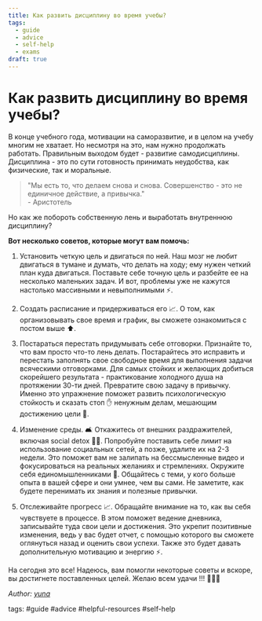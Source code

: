 ```yaml
---
title: Как развить дисциплину во время учебы?
tags:
  - guide
  - advice
  - self-help
  - exams
draft: true
---
```


# Как развить дисциплину во время учебы?

В конце учебного года, мотивации на саморазвитие, и в целом на учебу многим не хватает. Но несмотря на это, нам нужно продолжать работать. Правильным выходом будет - развитие самодисциплины. Дисциплина - это по сути готовность принимать неудобства, как физические, так и моральные.

> "Мы есть то, что делаем снова и снова. Совершенство - это не единичное действие, а привычка."  
> \- Аристотель

Но как же побороть собственную лень и выработать внутреннюю дисциплину?

**Вот несколько советов, которые могут вам помочь:**

1. Установить четкую цель и двигаться по ней. Наш мозг не любит двигаться в тумане и думать, что делать на ходу; ему нужен четкий план куда двигаться. Поставьте себе точную цель и разбейте ее на несколько маленьких задач. И вот, проблемы уже не кажутся настолько массивными и невыполнимыми ⚡️.

2. Создать расписание и придерживаться его 📈. О том, как организовывать свое время и график, вы сможете ознакомиться с постом выше ⬆️.

3. Постараться перестать придумывать себе отговорки. Признайте то, что вам просто что-то лень делать. Постарайтесь это исправить и перестать заполнять свое свободное время для выполнения задачи всяческими отговорками. Для самых стойких и желающих добиться скорейшего результата - практикование холодного душа на протяжении 30-ти дней. Превратите свою задачу в привычку. Именно это упражнение поможет развить психологическую стойкость и сказать стоп ✋ ненужным делам, мешающим достижению цели 🎯.

4. Изменение среды. 🛋️ Откажитесь от внешних раздражителей, включая social detox 📱❌. Попробуйте поставить себе лимит на использование социальных сетей, а позже, удалите их на 2-3 недели. Это поможет вам не залипать на бессмысленные видео и фокусироваться на реальных желаниях и стремлениях. Окружите себя единомышленниками 👥. Общайтесь с теми, у кого больше опыта в вашей сфере и они умнее, чем вы сами. Не заметите, как будете перенимать их знания и полезные привычки.

5. Отслеживайте прогресс 📈. Обращайте внимание на то, как вы себя чувствуете в процессе. В этом поможет ведение дневника, записывайте туда свои цели и достижения. Это укрепит позитивные изменения, ведь у вас будет отчет, с помощью которого вы сможете оглянуться назад и оценить свои успехи. Также это будет давать дополнительную мотивацию и энергию ⚡️.

На сегодня это все! Надеюсь, вам помогли некоторые советы и вскоре, вы достигнете поставленных целей. Желаю всем удачи !!! 🫶🏻✨

*Author: [yuna](https://t.me/auilt)*  

tags:
#guide
#advice
#helpful-resources
#self-help

